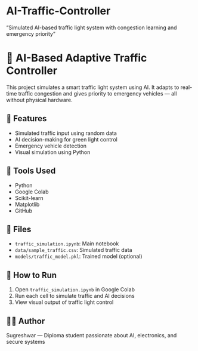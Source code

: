 # AI-Traffic-Controller
“Simulated AI-based traffic light system with congestion learning and emergency priority”
# 🚦 AI-Based Adaptive Traffic Controller

This project simulates a smart traffic light system using AI. It adapts to real-time traffic congestion and gives priority to emergency vehicles — all without physical hardware.

## 🔧 Features
- Simulated traffic input using random data
- AI decision-making for green light control
- Emergency vehicle detection
- Visual simulation using Python

## 🧰 Tools Used
- Python
- Google Colab
- Scikit-learn
- Matplotlib
- GitHub

## 📁 Files
- `traffic_simulation.ipynb`: Main notebook
- `data/sample_traffic.csv`: Simulated traffic data
- `models/traffic_model.pkl`: Trained model (optional)

## 🚀 How to Run
1. Open `traffic_simulation.ipynb` in Google Colab
2. Run each cell to simulate traffic and AI decisions
3. View visual output of traffic light control

## 👨‍💻 Author
Sugreshwar — Diploma student passionate about AI, electronics, and secure systems
